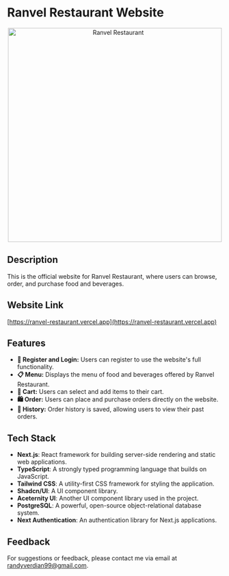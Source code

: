 # Ranvel Restaurant Website

<p align="center">
<img src="https://ranvel-restaurant.vercel.app/ranvel-logo.png" alt="Ranvel Restaurant" width="500">
</p>

## Description

This is the official website for Ranvel Restaurant, where users can browse, order, and purchase food and beverages.

## Website Link

[https://ranvel-restaurant.vercel.app](https://ranvel-restaurant.vercel.app)

## Features

- **🔐 Register and Login:** Users can register to use the website's full functionality.
- **📋 Menu:** Displays the menu of food and beverages offered by Ranvel Restaurant.
- **🛒 Cart:** Users can select and add items to their cart.
- **🛍️ Order:** Users can place and purchase orders directly on the website.
- **📜 History:** Order history is saved, allowing users to view their past orders.

## Tech Stack

- **Next.js**: React framework for building server-side rendering and static web applications.
- **TypeScript**: A strongly typed programming language that builds on JavaScript.
- **Tailwind CSS**: A utility-first CSS framework for styling the application.
- **Shadcn/UI**: A UI component library.
- **Aceternity UI**: Another UI component library used in the project.
- **PostgreSQL**: A powerful, open-source object-relational database system.
- **Next Authentication**: An authentication library for Next.js applications.

## Feedback

For suggestions or feedback, please contact me via email at [randyverdian99@gmail.com](mailto:randyverdian99@gmail.com).
